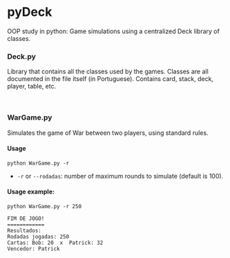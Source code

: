 # pyDeck

OOP study in python: Game simulations using a centralized Deck library of classes.

### Deck.py

  Library that contains all the classes used by the games. Classes are all documented in the file itself (in Portuguese).
  Contains card, stack, deck, player, table, etc.
  
  <br />
  
### WarGame.py

  Simulates the game of War between two players, using standard rules. 
  
  #### Usage
  `python WarGame.py -r`  
  - `-r` or `--rodadas`: number of maximum rounds to simulate (default is 100).

  #### Usage example:
  ```
  python WarGame.py -r 250

  FIM DE JOGO!
  ============
  Resultados:
  Rodadas jogadas: 250
  Cartas: Bob: 20  x  Patrick: 32
  Vencedor: Patrick

  ``` 
